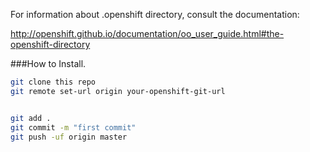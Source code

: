 For information about .openshift directory, consult the documentation:

http://openshift.github.io/documentation/oo_user_guide.html#the-openshift-directory


###How to Install.

``` bash
git clone this repo
git remote set-url origin your-openshift-git-url


git add .
git commit -m "first commit"
git push -uf origin master
```